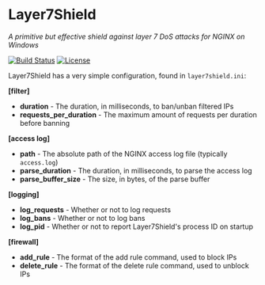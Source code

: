 # Layer7Shield
_A primitive but effective shield against layer 7 DoS attacks for NGINX on Windows_

[![Build Status](https://travis-ci.org/Jire/layer7shield.svg?branch=master)](https://travis-ci.org/Jire/layer7shield)
[![License](https://img.shields.io/github/license/Jire/layer7shield.svg)](https://github.com/Jire/layer7shield/blob/master/LICENSE.txt)

Layer7Shield has a very simple configuration, found in `layer7shield.ini`:

**[filter]**
* **duration** - The duration, in milliseconds, to ban/unban filtered IPs
* **requests_per_duration** - The maximum amount of requests per duration before banning

**[access log]**
* **path** - The absolute path of the NGINX access log file (typically `access.log`)
* **parse_duration** - The duration, in milliseconds, to parse the access log
* **parse_buffer_size** - The size, in bytes, of the parse buffer

**[logging]**
* **log_requests** - Whether or not to log requests
* **log_bans** - Whether or not to log bans
* **log_pid** - Whether or not to report Layer7Shield's process ID on startup

**[firewall]**
* **add_rule** - The format of the add rule command, used to block IPs
* **delete_rule** - The format of the delete rule command, used to unblock IPs